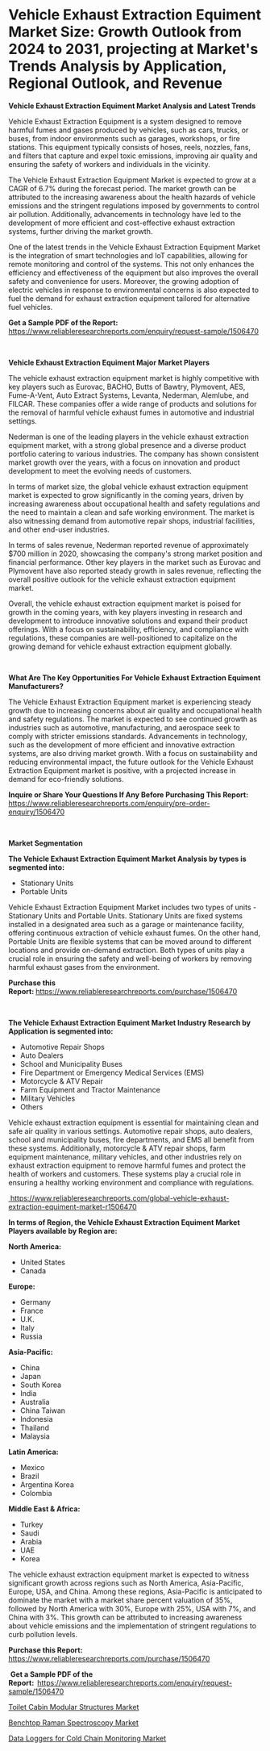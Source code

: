 <p><h1>Vehicle Exhaust Extraction Equiment Market Size: Growth Outlook from 2024 to 2031, projecting at Market's Trends Analysis by Application, Regional Outlook, and Revenue</h1></p><p><strong>Vehicle Exhaust Extraction Equiment Market Analysis and Latest Trends</strong></p>
<p><p>Vehicle Exhaust Extraction Equipment is a system designed to remove harmful fumes and gases produced by vehicles, such as cars, trucks, or buses, from indoor environments such as garages, workshops, or fire stations. This equipment typically consists of hoses, reels, nozzles, fans, and filters that capture and expel toxic emissions, improving air quality and ensuring the safety of workers and individuals in the vicinity.</p><p>The Vehicle Exhaust Extraction Equipment Market is expected to grow at a CAGR of 6.7% during the forecast period. The market growth can be attributed to the increasing awareness about the health hazards of vehicle emissions and the stringent regulations imposed by governments to control air pollution. Additionally, advancements in technology have led to the development of more efficient and cost-effective exhaust extraction systems, further driving the market growth.</p><p>One of the latest trends in the Vehicle Exhaust Extraction Equipment Market is the integration of smart technologies and IoT capabilities, allowing for remote monitoring and control of the systems. This not only enhances the efficiency and effectiveness of the equipment but also improves the overall safety and convenience for users. Moreover, the growing adoption of electric vehicles in response to environmental concerns is also expected to fuel the demand for exhaust extraction equipment tailored for alternative fuel vehicles.</p></p>
<p><strong>Get a Sample PDF of the Report:&nbsp;</strong> <a href="https://www.reliableresearchreports.com/enquiry/request-sample/1506470">https://www.reliableresearchreports.com/enquiry/request-sample/1506470</a></p>
<p>&nbsp;</p>
<p><strong>Vehicle Exhaust Extraction Equiment Major Market Players</strong></p>
<p><p>The vehicle exhaust extraction equipment market is highly competitive with key players such as Eurovac, BACHO, Butts of Bawtry, Plymovent, AES, Fume-A-Vent, Auto Extract Systems, Levanta, Nederman, Alemlube, and FILCAR. These companies offer a wide range of products and solutions for the removal of harmful vehicle exhaust fumes in automotive and industrial settings.</p><p>Nederman is one of the leading players in the vehicle exhaust extraction equipment market, with a strong global presence and a diverse product portfolio catering to various industries. The company has shown consistent market growth over the years, with a focus on innovation and product development to meet the evolving needs of customers.</p><p>In terms of market size, the global vehicle exhaust extraction equipment market is expected to grow significantly in the coming years, driven by increasing awareness about occupational health and safety regulations and the need to maintain a clean and safe working environment. The market is also witnessing demand from automotive repair shops, industrial facilities, and other end-user industries.</p><p>In terms of sales revenue, Nederman reported revenue of approximately $700 million in 2020, showcasing the company's strong market position and financial performance. Other key players in the market such as Eurovac and Plymovent have also reported steady growth in sales revenue, reflecting the overall positive outlook for the vehicle exhaust extraction equipment market.</p><p>Overall, the vehicle exhaust extraction equipment market is poised for growth in the coming years, with key players investing in research and development to introduce innovative solutions and expand their product offerings. With a focus on sustainability, efficiency, and compliance with regulations, these companies are well-positioned to capitalize on the growing demand for vehicle exhaust extraction equipment globally.</p></p>
<p>&nbsp;</p>
<p><strong>What Are The Key Opportunities For Vehicle Exhaust Extraction Equiment Manufacturers?</strong></p>
<p><p>The Vehicle Exhaust Extraction Equipment market is experiencing steady growth due to increasing concerns about air quality and occupational health and safety regulations. The market is expected to see continued growth as industries such as automotive, manufacturing, and aerospace seek to comply with stricter emissions standards. Advancements in technology, such as the development of more efficient and innovative extraction systems, are also driving market growth. With a focus on sustainability and reducing environmental impact, the future outlook for the Vehicle Exhaust Extraction Equipment market is positive, with a projected increase in demand for eco-friendly solutions.</p></p>
<p><strong>Inquire or Share Your Questions If Any Before Purchasing This Report:</strong> <a href="https://www.reliableresearchreports.com/enquiry/pre-order-enquiry/1506470">https://www.reliableresearchreports.com/enquiry/pre-order-enquiry/1506470</a></p>
<p>&nbsp;</p>
<p><strong>Market Segmentation</strong></p>
<p><strong>The Vehicle Exhaust Extraction Equiment Market Analysis by types is segmented into:</strong></p>
<p><ul><li>Stationary Units</li><li>Portable Units</li></ul></p>
<p><p>Vehicle Exhaust Extraction Equipment Market includes two types of units - Stationary Units and Portable Units. Stationary Units are fixed systems installed in a designated area such as a garage or maintenance facility, offering continuous extraction of vehicle exhaust fumes. On the other hand, Portable Units are flexible systems that can be moved around to different locations and provide on-demand extraction. Both types of units play a crucial role in ensuring the safety and well-being of workers by removing harmful exhaust gases from the environment.</p></p>
<p><strong>Purchase this Report:&nbsp;</strong><a href="https://www.reliableresearchreports.com/purchase/1506470">https://www.reliableresearchreports.com/purchase/1506470</a></p>
<p>&nbsp;</p>
<p><strong>The Vehicle Exhaust Extraction Equiment Market Industry Research by Application is segmented into:</strong></p>
<p><ul><li>Automotive Repair Shops</li><li>Auto Dealers</li><li>School and Municipality Buses</li><li>Fire Department or Emergency Medical Services (EMS)</li><li>Motorcycle & ATV Repair</li><li>Farm Equipment and Tractor Maintenance</li><li>Military Vehicles</li><li>Others</li></ul></p>
<p><p>Vehicle exhaust extraction equipment is essential for maintaining clean and safe air quality in various settings. Automotive repair shops, auto dealers, school and municipality buses, fire departments, and EMS all benefit from these systems. Additionally, motorcycle & ATV repair shops, farm equipment maintenance, military vehicles, and other industries rely on exhaust extraction equipment to remove harmful fumes and protect the health of workers and customers. These systems play a crucial role in ensuring a healthy working environment and compliance with regulations.</p></p>
<p><a href="https://www.reliableresearchreports.com/global-vehicle-exhaust-extraction-equiment-market-r1506470">&nbsp;https://www.reliableresearchreports.com/global-vehicle-exhaust-extraction-equiment-market-r1506470</a></p>
<p><strong>In terms of Region, the Vehicle Exhaust Extraction Equiment Market Players available by Region are:</strong></p>
<p>
    <p> <strong> North America: </strong>
        <ul>
            <li>United States</li>
            <li>Canada</li>
        </ul>
        </p> 
    <p> <strong> Europe: </strong>
        <ul>
            <li>Germany</li>
            <li>France</li>
            <li>U.K.</li>
            <li>Italy</li>
            <li>Russia</li>
        </ul>
        </p> 
    <p> <strong> Asia-Pacific: </strong>
        <ul>
            <li>China</li>
            <li>Japan</li>
            <li>South Korea</li>
            <li>India</li>
            <li>Australia</li>
            <li>China Taiwan</li>
            <li>Indonesia</li>
            <li>Thailand</li>
            <li>Malaysia</li>
        </ul>
        </p> 
    <p> <strong> Latin America: </strong>
        <ul>
            <li>Mexico</li>
            <li>Brazil</li>
            <li>Argentina Korea</li>
            <li>Colombia</li>
        </ul>
        </p> 
    <p> <strong> Middle East & Africa: </strong>
        <ul>
            <li>Turkey</li>
            <li>Saudi</li>
            <li>Arabia</li>
            <li>UAE</li>
            <li>Korea</li>
        </ul>
    </p>
    </p>
<p><p>The vehicle exhaust extraction equipment market is expected to witness significant growth across regions such as North America, Asia-Pacific, Europe, USA, and China. Among these regions, Asia-Pacific is anticipated to dominate the market with a market share percent valuation of 35%, followed by North America with 30%, Europe with 25%, USA with 7%, and China with 3%. This growth can be attributed to increasing awareness about vehicle emissions and the implementation of stringent regulations to curb pollution levels.</p></p>
<p><strong>Purchase this Report: </strong><a href="https://www.reliableresearchreports.com/purchase/1506470">https://www.reliableresearchreports.com/purchase/1506470</a></p>
<p>&nbsp;<strong>Get a Sample PDF of the Report:&nbsp;&nbsp;</strong><a href="https://www.reliableresearchreports.com/enquiry/request-sample/1506470">https://www.reliableresearchreports.com/enquiry/request-sample/1506470</a></p>
<p><strong></strong></p>
<p><p><a href="https://github.com/dringals/Market-Research-Report-List-4/blob/main/toilet-cabin-modular-structures-market.md">Toilet Cabin Modular Structures Market</a></p><p><a href="https://github.com/lbird53714/Market-Research-Report-List-4/blob/main/benchtop-raman-spectroscopy-market.md">Benchtop Raman Spectroscopy Market</a></p><p><a href="https://github.com/moyahfrancoestellec51j635wcx/Market-Research-Report-List-2/blob/main/data-loggers-for-cold-chain-monitoring-market.md">Data Loggers for Cold Chain Monitoring Market</a></p></p>